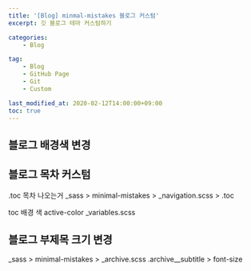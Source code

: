 ```yaml
---
title: '[Blog] minmal-mistakes 블로그 커스텀'
excerpt: 깃 블로그 테마 커스텀하기

categories:
    - Blog

tag:
    - Blog
    - GitHub Page
    - Git
    - Custom

last_modified_at: 2020-02-12T14:00:00+09:00
toc: true
---
```


## 블로그 배경색 변경

## 블로그 목차 커스텀
 .toc 목차 나오는거 
_sass > minimal-mistakes > _navigation.scss > .toc

toc 배경 색
active-color
_variables.scss 

## 블로그 부제목 크기 변경
_sass > minimal-mistakes > _archive.scss 
.archive__subtitle > font-size
